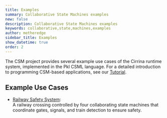 ```yaml
---
title: Examples
summary: Collaborative State Machines examples
new: false
description: Collaborative State Machines examples
keywords: collaborative,state,machines,examples
author: metheredge
sidebar_title: Examples
show_datetime: true
order: 2
---
```


The CSM project provides several example use cases of the Cirrina runtime system, implemented in the
Pkl CSML language. For a detailed introduction to programming CSM-based applications, see our 
[Tutorial](tutorial.md).

## Example Use Cases

- [Railway Safety System](https://github.com/CollaborativeStateMachines/Cirrina-Examples/tree/develop/railway-crossing):  
  A railway crossing controlled by four collaborating state machines that coordinate gates, signals, 
  and train detection to ensure safety.